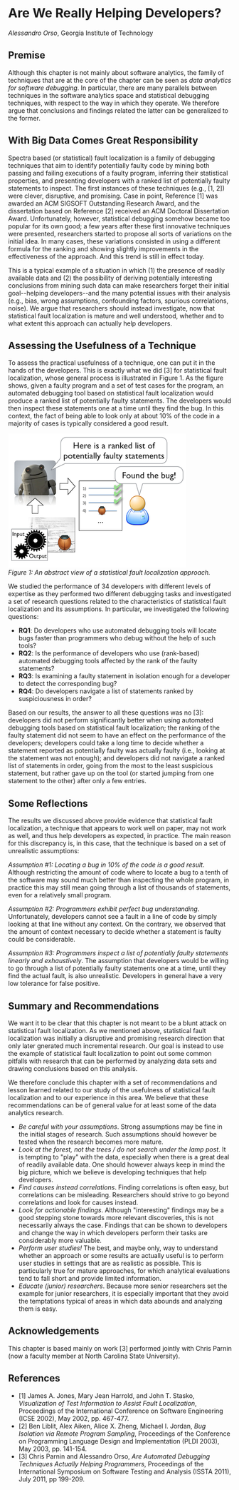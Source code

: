 # Are We Really Helping Developers?

_Alessandro Orso_, Georgia Institute of Technology

## Premise

Although this chapter is not mainly about software analytics, the family of techniques that are at the core of the chapter can be seen as _data analytics for software debugging_. In particular, there are many parallels between techniques in the software analytics space and statistical debugging techniques, with respect to the way in which they operate. We therefore argue that conclusions and findings related the latter can be generalized to the former.

## With Big Data Comes Great Responsibility

Spectra based (or statistical) fault localization is a family of debugging techniques that aim to identify potentially faulty code by mining both passing and failing executions of a faulty program, inferring their statistical properties, and presenting developers with a ranked list of potentially faulty statements to inspect. The first instances of these techniques (e.g., [1, 2]) were clever, disruptive, and promising. Case in point, Reference [1] was awarded an ACM SIGSOFT Outstanding Research Award, and the dissertation based on Reference [2] received an ACM Doctoral Dissertation Award. Unfortunately, however, statistical debugging somehow became too popular for its own good; a few years after these first innovative techniques were presented, researchers started to propose all sorts of variations on the initial idea. In many cases, these variations consisted in using a different formula for the ranking and showing slightly improvements in the effectiveness of the approach. And this trend is still in effect today.

This is a typical example of a situation in which (1) the presence of readily available data and (2) the possibility of deriving potentially interesting conclusions from mining such data can make researchers forget their initial goal--helping developers--and the many potential issues with their analysis (e.g., bias, wrong assumptions, confounding factors, spurious correlations, noise). We argue that researchers should instead investigate, now that statistical fault localization is mature and well understood, whether and to what extent this approach can actually help developers.

## Assessing the Usefulness of a Technique

To assess the practical usefulness of a technique, one can put it in the hands of the developers. This is exactly what we did [3] for statistical fault localization, whose general process is illustrated in Figure 1. As the figure shows, given a faulty program and a set of test cases for the program, an automated debugging tool based on statistical fault localization would produce a ranked list of potentially faulty statements. The developers would then inspect these statements one at a time until they find the bug. In this context, the fact of being able to look only at about 10% of the code in a majority of cases is typically considered a good result.

![Statistical fault localization process](statisticaldebugging.png)<br>
_Figure 1: An abstract view of a statistical fault localization approach._

We studied the performance of 34 developers with different levels of expertise as they performed two different debugging tasks and investigated a set of research questions related to the characteristics of statistical fault localization and its assumptions. In particular, we investigated the following questions:

+ **RQ1**: Do developers who use automated debugging tools will locate bugs faster than programmers who debug without the help of such tools?
+ **RQ2**: Is the performance of developers who use (rank-based) automated debugging tools affected by the rank of the faulty statements?
+ **RQ3**: Is examining a faulty statement in isolation enough for a developer to detect the corresponding bug?
+ **RQ4**: Do developers navigate a list of statements ranked by suspiciousness in order?

Based on our results, the answer to all these questions was no [3]: developers did not perform significantly better when using automated debugging tools based on statistical fault localization; the ranking of the faulty statement did not seem to have an effect on the performance of the developers; developers could take a long time to decide whether a statement reported as potentially faulty was actually faulty (i.e., looking at the statement was not enough); and developers did not navigate a ranked list of statements in order, going from the most to the least suspicious statement, but rather gave up on the tool (or started jumping from one statement to the other) after only a few entries.

## Some Reflections

The results we discussed above provide evidence that statistical fault localization, a technique that appears to work well on paper, may not work as well, and thus help developers as expected, in practice. The main reason for this discrepancy is, in this case, that the technique is based on a set of unrealistic assumptions:

_Assumption #1: Locating a bug in 10% of the code is a good result_. Although restricting the amount of code where to locate a bug to a tenth of the software may sound much better than inspecting the whole program, in practice this may still mean going through a list of thousands of statements, even for a relatively small program.

_Assumption #2: Programmers exhibit perfect bug understanding_. Unfortunately, developers cannot see a fault in a line of code by simply looking at that line without any context. On the contrary, we observed that the amount of context necessary to decide whether a statement is faulty could be considerable.

_Assumption #3: Programmers inspect a list of potentially faulty statements linearly and exhaustively_. The assumption that developers would be willing to go through a list of potentially faulty statements one at a time, until they find the actual fault, is also unrealistic. Developers in general have a very low tolerance for false positive.

## Summary and Recommendations

We want it to be clear that this chapter is not meant to be a blunt attack on statistical fault localization. As we mentioned above, statistical fault localization was initially a disruptive and promising research direction that only later gnerated much incremental research. Our goal is instead to use the example of statistical fault localization to point out some common pitfalls with research that can be performed by analyzing data sets and drawing conclusions based on this analysis.

We therefore conclude this chapter with a set of recommendations and lesson learned related to our study of the usefulness of statistical fault localization and to our experience in this area. We believe that these recommendations can be of general value for at least some of the data analytics research.

+ _Be careful with your assumptions_. Strong assumptions may be fine in the initial stages of research. Such assumptions should however be tested when the research becomes more mature.
+ _Look at the forest, not the trees / do not search under the lamp post_. It is tempting to "play" with the data, especially when there is a great deal of readily available data. One should however always keep in mind the big picture, which we believe is developing techniques that help developers. 
+ _Find causes instead correlations_. Finding correlations is often easy, but correlations can be misleading. Researchers should strive to go beyond correlations and look for causes instead.
+ _Look for actionable findings_. Although "interesting" findings may be a good stepping stone towards more relevant discoveries, this is not necessarily always the case. Findings that can be shown to developers and change the way in which developers perform their tasks are considerably more valuable.
+ _Perform user studies!_ The best, and maybe only, way to understand whether an approach or some results are actually useful is to perform user studies in settings that are as realistic as possible. This is particularly true for mature approaches, for which analytical evaluations tend to fall short and provide limited information.
+ _Educate (junior) researchers_. Because more senior researchers set the example for junior researchers, it is especially important that they avoid the temptations typical  of areas in which data abounds and analyzing them is easy.
 
## Acknowledgements
This chapter is based mainly on work [3] performed jointly with Chris Parnin (now a faculty member at North Carolina State University).

## References

+ [1] James A. Jones, Mary Jean Harrold, and John T. Stasko, _Visualization of Test Information to Assist Fault Localization_, Proceedings of the International Conference on Software Engineering (ICSE 2002), May 2002, pp. 467-477.
+ [2] 	Ben Liblit, Alex Aiken, Alice X. Zheng, Michael I. Jordan, _Bug Isolation via Remote Program Sampling_, Proceedings of the Conference on Programming Language Design and Implementation (PLDI 2003), May 2003, pp. 141-154.
+ [3] Chris Parnin and Alessandro Orso, _Are Automated Debugging Techniques Actually Helping Programmers_, Proceedings of the International Symposium on Software Testing and Analysis (ISSTA 2011), July 2011, pp 199-209.